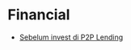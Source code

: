 Financial
=====

- [Sebelum invest di P2P Lending](https://twitter.com/danirachmat/status/1174848732216475648?s=20)

